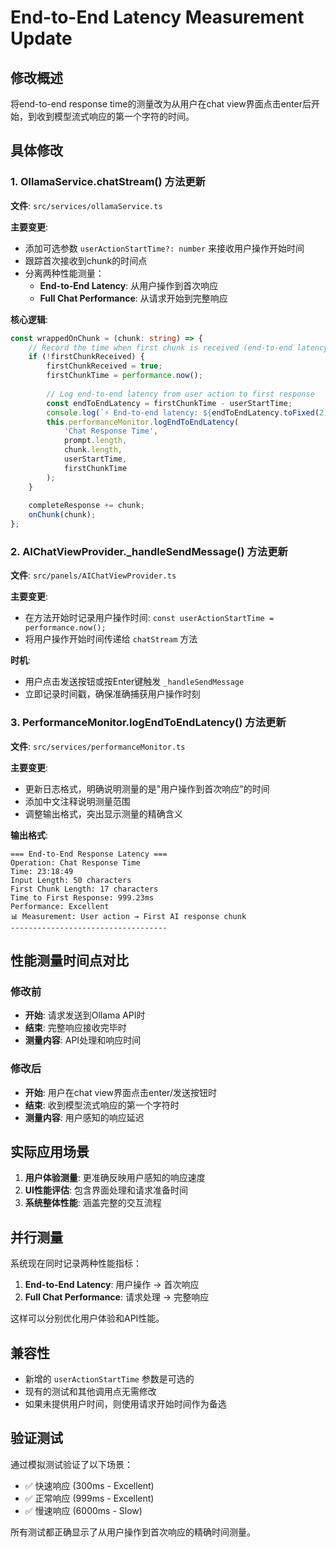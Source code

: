 # End-to-End Latency Measurement Update

## 修改概述

将end-to-end response time的测量改为从用户在chat view界面点击enter后开始，到收到模型流式响应的第一个字符的时间。

## 具体修改

### 1. OllamaService.chatStream() 方法更新

**文件**: `src/services/ollamaService.ts`

**主要变更**:
- 添加可选参数 `userActionStartTime?: number` 来接收用户操作开始时间
- 跟踪首次接收到chunk的时间点
- 分离两种性能测量：
  - **End-to-End Latency**: 从用户操作到首次响应
  - **Full Chat Performance**: 从请求开始到完整响应

**核心逻辑**:
```typescript
const wrappedOnChunk = (chunk: string) => {
    // Record the time when first chunk is received (end-to-end latency)
    if (!firstChunkReceived) {
        firstChunkReceived = true;
        firstChunkTime = performance.now();
        
        // Log end-to-end latency from user action to first response
        const endToEndLatency = firstChunkTime - userStartTime;
        console.log(`⚡ End-to-end latency: ${endToEndLatency.toFixed(2)}ms (from user action to first response)`);
        this.performanceMonitor.logEndToEndLatency(
            'Chat Response Time',
            prompt.length,
            chunk.length,
            userStartTime,
            firstChunkTime
        );
    }
    
    completeResponse += chunk;
    onChunk(chunk);
};
```

### 2. AIChatViewProvider._handleSendMessage() 方法更新

**文件**: `src/panels/AIChatViewProvider.ts`

**主要变更**:
- 在方法开始时记录用户操作时间: `const userActionStartTime = performance.now();`
- 将用户操作开始时间传递给 `chatStream` 方法

**时机**:
- 用户点击发送按钮或按Enter键触发 `_handleSendMessage`
- 立即记录时间戳，确保准确捕获用户操作时刻

### 3. PerformanceMonitor.logEndToEndLatency() 方法更新

**文件**: `src/services/performanceMonitor.ts`

**主要变更**:
- 更新日志格式，明确说明测量的是"用户操作到首次响应"的时间
- 添加中文注释说明测量范围
- 调整输出格式，突出显示测量的精确含义

**输出格式**:
```
=== End-to-End Response Latency ===
Operation: Chat Response Time
Time: 23:18:49
Input Length: 50 characters
First Chunk Length: 17 characters
Time to First Response: 999.23ms
Performance: Excellent
📊 Measurement: User action → First AI response chunk
-----------------------------------
```

## 性能测量时间点对比

### 修改前
- **开始**: 请求发送到Ollama API时
- **结束**: 完整响应接收完毕时
- **测量内容**: API处理和响应时间

### 修改后
- **开始**: 用户在chat view界面点击enter/发送按钮时
- **结束**: 收到模型流式响应的第一个字符时
- **测量内容**: 用户感知的响应延迟

## 实际应用场景

1. **用户体验测量**: 更准确反映用户感知的响应速度
2. **UI性能评估**: 包含界面处理和请求准备时间
3. **系统整体性能**: 涵盖完整的交互流程

## 并行测量

系统现在同时记录两种性能指标：

1. **End-to-End Latency**: 用户操作 → 首次响应
2. **Full Chat Performance**: 请求处理 → 完整响应

这样可以分别优化用户体验和API性能。

## 兼容性

- 新增的 `userActionStartTime` 参数是可选的
- 现有的测试和其他调用点无需修改
- 如果未提供用户时间，则使用请求开始时间作为备选

## 验证测试

通过模拟测试验证了以下场景：
- ✅ 快速响应 (300ms - Excellent)
- ✅ 正常响应 (999ms - Excellent) 
- ✅ 慢速响应 (6000ms - Slow)

所有测试都正确显示了从用户操作到首次响应的精确时间测量。
